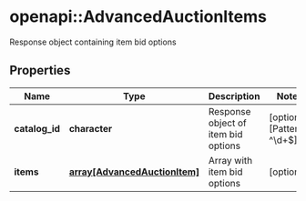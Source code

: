 # openapi::AdvancedAuctionItems

Response object containing item bid options

## Properties
Name | Type | Description | Notes
------------ | ------------- | ------------- | -------------
**catalog_id** | **character** | Response object of item bid options | [optional] [Pattern: ^\\d+$] 
**items** | [**array[AdvancedAuctionItem]**](AdvancedAuctionItem.md) | Array with item bid options | [optional] 


